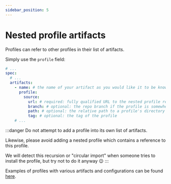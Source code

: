 ```yaml
---
sidebar_position: 5
---
```


# Nested profile artifacts

Profiles can refer to other profiles in their list of artifacts.

Simply use the `profile` field:

```yaml
# ...
spec:
  # ...
  artifacts:
    - name: # the name of your artifact as you would like it to be known in the profile
      profile:
        source:
          url: # required: fully qualified URL to the nested profile repository
          branch: # optional: the repo branch if the profile is somewhere other than `main`
          path: # optional: the relative path to a profile's directory within the repo
          tag: # optional: the tag of the profile
    # ...
```

:::danger
Do not attempt to add a profile into its own list of artifacts.

Likewise, please avoid adding a nested profile which contains a reference
to this profile.

We will detect this recursion or "circular import" when someone tries to install the profile,
but try not to do it anyway :wink:
:::

Examples of profiles with various artifacts and configurations can be found [here](https://github.com/weaveworks/profiles-examples).
